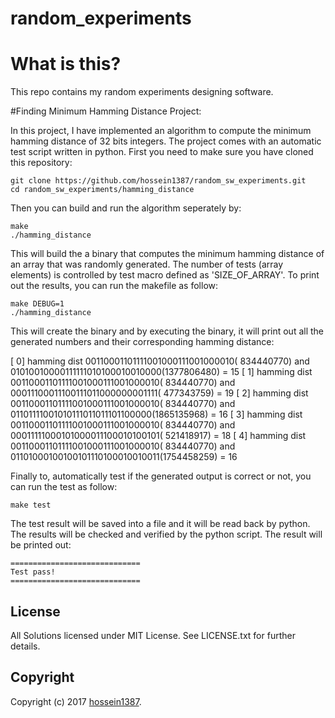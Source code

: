 # random_experiments
# What is this?

This repo contains my random experiments designing software.


#Finding Minimum Hamming Distance Project:

In this project, I have implemented an algorithm to compute the minimum hamming distance of 32 bits integers. The project comes with an automatic test script written in python. First you need to make sure you have cloned this repository:

    git clone https://github.com/hossein1387/random_sw_experiments.git
    cd random_sw_experiments/hamming_distance

Then you can build and run the algorithm seperately by:
    
    make 
    ./hamming_distance

This will build the a binary that computes the minimum hamming distance of an array that was randomly generated. The number of tests (array elements) is controlled by test macro defined as 'SIZE_OF_ARRAY'. 
To print out the results, you can run the makefile as follow:

    make DEBUG=1
    ./hamming_distance

This will create the binary and by executing the binary, it will print out all the generated numbers and their corresponding hamming distance:

[  0] hamming dist 00110001101111001000111001000010( 834440770) and 01010010000111111010100010010000(1377806480) = 15
[  1] hamming dist 00110001101111001000111001000010( 834440770) and 00011100011100111011000000001111( 477343759) = 19
[  2] hamming dist 00110001101111001000111001000010( 834440770) and 01101111001010111011011101100000(1865135968) = 16
[  3] hamming dist 00110001101111001000111001000010( 834440770) and 00011111000101000011100010100101( 521418917) = 18
[  4] hamming dist 00110001101111001000111001000010( 834440770) and 01101000100100101110100010010011(1754458259) = 16

Finally to, automatically test if the generated output is correct or not, you can run the test as follow:

    make test

The test result will be saved into a file and it will be read back by python. The results will be checked and verified by the python script. The result will be printed out:

    =============================
    Test pass!
    =============================


## License

All Solutions licensed under MIT License. See LICENSE.txt for further details.


## Copyright

Copyright (c) 2017 [hossein1387](http://hossein1387.github.io/).


